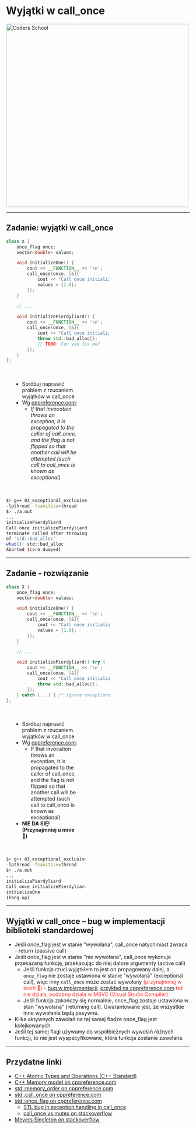 <!-- .slide: data-background="#111111" -->

# Wyjątki w call_once

<a href="https://coders.school">
    <img width="500" data-src="../coders_school_logo.png" alt="Coders School" class="plain">
</a>

___
<!-- .slide: style="font-size: .83em" -->

## Zadanie: wyjątki w call_once

<div class="multicolumn">

<div style="width: 56%;">

```cpp []
class X {
    once_flag once;
    vector<double> values;

    void initializeOne() {
        cout << __FUNCTION__ << '\n';
        call_once(once, [&]{
            cout << "Call once initializeOne\n";
            values = {1.0};
        });
    }

    // ...

    void initializePierdyliard() {
        cout << __FUNCTION__ << '\n';
        call_once(once, [&]{
            cout << "Call once initializePierdyliard\n";
            throw std::bad_alloc{};
            // TODO: Can you fix me?
        });
    }
};
```
<!-- .element: class="fragment fade-in" -->
</div>

<div style="width: 44%;">

<div style="padding: 20px;">

* <!-- .element: class="fragment fade-in" --> Spróbuj naprawić problem z rzucaniem wyjątków w call_once
* <!-- .element: class="fragment fade-in" --> Wg <a href="https://en.cppreference.com/w/cpp/thread/call_once">cppreference.com</a>:
  * <!-- .element: class="fragment fade-in" --> <i>If that invocation throws an exception, it is propagated to the caller of call_once, and the flag is not flipped so that another call will be attempted (such call to call_once is known as exceptional)</i>

</div>

```bash
$> g++ 03_exceptional_exclusive_calls.cpp
-lpthread -fsanitize=thread
$> ./a.out
...
initializePierdyliard
Call once initializePierdyliard
terminate called after throwing an instance
of 'std::bad_alloc'
what(): std::bad_alloc
Aborted (core dumped)
```
<!-- .element: class="fragment fade-in" -->

</div>

___
<!-- .slide: style="font-size: .85em" -->

## Zadanie - rozwiązanie

<div class="multicolumn">

<div style="width: 57%;">

```cpp []
class X {
    once_flag once;
    vector<double> values;

    void initializeOne() {
        cout << __FUNCTION__ << '\n';
        call_once(once, [&]{
            cout << "Call once initializeOne\n";
            values = {1.0};
        });
    }

    // ...

    void initializePierdyliard() try {
        cout << __FUNCTION__ << '\n';
        call_once(once, [&]{
            cout << "Call once initializePierdyliard\n";
            throw std::bad_alloc{};
        });
    } catch (...) { /* ignore exceptions */ }
};
```
<!-- .element: class="fragment fade-in" -->
</div>

<div style="width: 43%;">

<div style="padding: 20px;">

* <!-- .element: class="fragment fade-in" --> Spróbuj naprawić problem z rzucaniem wyjątków w call_once
* <!-- .element: class="fragment fade-in" --> Wg <a href="https://en.cppreference.com/w/cpp/thread/call_once">cppreference.com</a>:
  * <!-- .element: class="fragment fade-in" --> If that invocation throws an exception, it is propagated to the caller of call_once, and the flag is not flipped so that another call will be attempted (such call to call_once is known as exceptional)

* <!-- .element: class="fragment fade-in" -->  <b>NIE DA SIĘ! (Przynajmniej u mnie 🙂)</b>

</div>

```bash
$> g++ 03_exceptional_exclusive_calls.cpp
-lpthread -fsanitize=thread
$> ./a.out
...
initializePierdyliard
Call once initializePierdyliard
initializeOne
(hang up)
```
<!-- .element: class="fragment fade-in" -->

</div>

___
<!-- .slide: style="color: #555" -->

## Wyjątki w call_once – bug w implementacji biblioteki standardowej

* Jeśli once_flag jest w stanie "wywołana", call_once natychmiast zwraca - return (passive call)
* <!-- .element: style="color: #fff" --> Jeśli once_flag jest w stanie "nie wywołana", call_once wykonuje przekazaną funkcję, przekazując do niej dalsze argumenty (active call)
  * Jeśli funkcja rzuci wyjątkiem to jest on propagowany dalej, a `once_flag` nie zostaje ustawiona w stanie "wywołana" (exceptional call), więc inny `call_once` może zostać wywołany <span style="color: #f33">(przynajmniej w teorii 🙂) – [bug w implementacji](https://github.com/PaddlePaddle/Paddle/issues/6681), [przykład na cppreference.com](https://en.cppreference.com/w/cpp/thread/call_once#Example) też nie działa, podobno działa w MSVC (Visual Studio Compiler)</span>
  * <!-- .element: style="color: #555" --> Jeśli funkcja zakończy się normalnie, once_flag zostaje ustawiona w stan "wywołana" (returning call). Gwarantowane jest, że wszystkie inne wywołania będą pasywne.
* Kilka aktywnych zawołań na tej samej fladze once_flag jest kolejkowanych.
* Jeśli tej samej flagi używamy do współbieżnych wywołań różnych funkcji, to nie jest wyspecyfikowane, która funkcja zostanie zawołana.

___
<!-- .slide: style="color: #bbb" -->

## Przydatne linki

* <!-- .element: class="fragment fade-in" --> <a href="http://www.open-std.org/jtc1/sc22/wg21/docs/papers/2007/n2393.html">C++ Atomic Types and Operations (C++ Standard)</a>
* <!-- .element: class="fragment fade-in" --> <a href="https://en.cppreference.com/w/cpp/language/memory_model">C++ Memory model on cppreference.com</a>
* <!-- .element: class="fragment fade-in" --> <a href="https://en.cppreference.com/w/cpp/atomic/memory_order">std::memory_order on cppreference.com</a>
* <!-- .element: class="fragment fade-in" --> <a href="https://en.cppreference.com/w/cpp/thread/call_once">std::call_once on cppreference.com</a>
* <!-- .element: class="fragment fade-in" --> <a href="https://en.cppreference.com/w/cpp/thread/once_flag">std::once_flag on cppreference.com</a>
  * <!-- .element: class="fragment fade-in" --> <a href="https://github.com/PaddlePaddle/Paddle/issues/6681">STL bug in exception handling in call_once</a>
  * <!-- .element: class="fragment fade-in" --> <a href="https://stackoverflow.com/questions/26985370/stdcall-once-vs-stdmutex-for-thread-safe-initialization">call_once vs mutex on stackoverflow</a>
* <!-- .element: class="fragment fade-in" --> <a href="https://stackoverflow.com/questions/17712001/how-is-meyers-implementation-of-a-singleton-actually-a-singleton">Meyers Singleton on stackoverflow</a>

